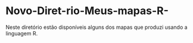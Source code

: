 # Novo-Diret-rio-Meus-mapas-R-
Neste diretório estão disponíveis alguns dos mapas que produzi usando a linguagem R. 
